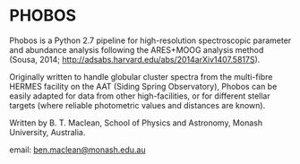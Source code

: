 # PHOBOS

Phobos is a Python 2.7 pipeline for high-resolution spectroscopic parameter and abundance analysis following the ARES+MOOG analysis
method (Sousa, 2014; http://adsabs.harvard.edu/abs/2014arXiv1407.5817S).

Originally written to handle globular cluster spectra from the multi-fibre HERMES facility on the AAT (Siding Spring Observatory),
Phobos can be easily adapted for data from other high-facilities, or for different stellar targets (where reliable photometric
values and distances are known).

Written by B. T. Maclean, School of Physics and Astronomy, Monash University, Australia.

email: ben.maclean@monash.edu.au
